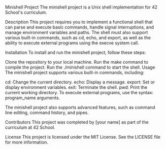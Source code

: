 Minishell Project
The minishell project is a Unix shell implementation for 42 School's curriculum.

Description
This project requires you to implement a functional shell that can parse and execute basic commands, handle signal interruptions, and manage environment variables and paths. The shell must also support various built-in commands, such as cd, echo, and export, as well as the ability to execute external programs using the execve system call.

Installation
To install and run the minishell project, follow these steps:

Clone the repository to your local machine.
Run the make command to compile the project.
Run the ./minishell command to start the shell.
Usage
The minishell project supports various built-in commands, including:

cd: Change the current directory.
echo: Display a message.
export: Set or display environment variables.
exit: Terminate the shell.
pwd: Print the current working directory.
To execute external programs, use the syntax: program_name arguments.

The minishell project also supports advanced features, such as command line editing, command history, and pipes.

Contributors
This project was completed by [your name] as part of the curriculum at 42 School.

License
This project is licensed under the MIT License. See the LICENSE file for more information.

